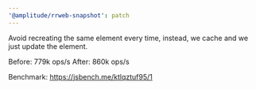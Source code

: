 ```yaml
---
'@amplitude/rrweb-snapshot': patch
---
```


Avoid recreating the same element every time, instead, we cache and we just update the element.

Before: 779k ops/s
After: 860k ops/s

Benchmark: https://jsbench.me/ktlqztuf95/1
